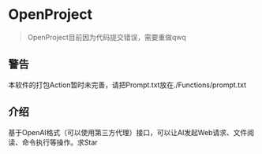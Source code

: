 # OpenProject
> OpenProject目前因为代码提交错误，需要重做qwq

## 警告
本软件的打包Action暂时未完善，请把Prompt.txt放在./Functions/prompt.txt
## 介绍
基于OpenAI格式（可以使用第三方代理）接口，可以让AI发起Web请求、文件阅读、命令执行等操作。求Star
